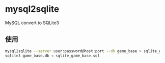 # mysql2sqlite

MySQL convert to SQLite3

## 使用

```bash
mysql2sqlite --server user:password@host:port --db game_base > sqlite_game_base.sql && \
sqlite3 game_base.db < sqlite_game_base.sql
```
